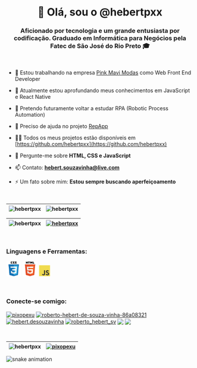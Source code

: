 <h1 align="center">👋 Olá, sou o @hebertpxx</h1>

<h3 align="center">Aficionado por tecnologia e um grande entusiasta por codificação. Graduado em Informática para Negócios pela Fatec de São José do Rio Preto 🎓</h3>

<br>

- 🔭 Estou trabalhando na empresa [Pink Mavi Modas](https://pinkmavimodas.lojavirtualnuvem.com.br/) como Web Front End Developer

- 🌱 Atualmente estou aprofundando meus conhecimentos em JavaScript e React Native

- 👯 Pretendo futuramente voltar a estudar RPA (Robotic Process Automation)

- 🤝 Preciso de ajuda no projeto [RepApp](https://github.com/hebertpxx/REPapp)

- 👨‍💻 Todos os meus projetos estão disponíveis em [https://github.com/hebertpxx](https://github.com/hebertpxx)

- 💬 Pergunte-me sobre **HTML, CSS e JavaScript**

- 📫 Contato: **hebert.souzavinha@live.com**

- ⚡ Um fato sobre mim: **Estou sempre buscando aperfeiçoamento**

<br>

| <img src="https://github-readme-stats.vercel.app/api/top-langs?username=hebertpxx&show_icons=true&theme=dark&locale=en&layout=compact" alt="hebertpxx" /> | <img src="https://github-readme-stats.vercel.app/api?username=hebertpxx&show_icons=true&theme=dark&locale=en" alt="hebertpxx" /> |
| --- | --- |

| <img align="right" src="https://github-readme-streak-stats.herokuapp.com/?user=hebertpxx&" alt="hebertpxx" /> | <a href="https://github.com/ryo-ma/github-profile-trophy"><img src="https://github-profile-trophy.vercel.app/?username=hebertpxx&title=Commits,Repositories,Issues&theme=chalk" alt="hebertpxx"/></a> |
| --- | --- | 

<br>

<h3 align="left">Linguagens e Ferramentas:</h3>
<p align="left">
    <a href="https://www.w3schools.com/css/" target="_blank" rel="noreferrer"><img src="https://raw.githubusercontent.com/devicons/devicon/master/icons/css3/css3-original-wordmark.svg" alt="css3" width="40" height="40"/></a>
    <a href="https://www.w3.org/html/" target="_blank" rel="noreferrer"><img src="https://raw.githubusercontent.com/devicons/devicon/master/icons/html5/html5-original-wordmark.svg" alt="html5" width="40" height="40"/></a>
    <a href="https://developer.mozilla.org/en-US/docs/Web/JavaScript" target="_blank" rel="noreferrer"><img src="https://raw.githubusercontent.com/devicons/devicon/master/icons/javascript/javascript-original.svg" alt="javascript" width="30" height="30"/></a>
</p>

<br>

<h3 align="left">Conecte-se comigo:</h3>
<p align="left">
<a href="https://twitter.com/pixopexu" target="blank"><img align="center" src="https://raw.githubusercontent.com/rahuldkjain/github-profile-readme-generator/master/src/images/icons/Social/twitter.svg" alt="pixopexu" height="30" width="40" /></a>
<a href="https://linkedin.com/in/roberto-hebert-de-souza-vinha-86a08321" target="blank"><img align="center" src="https://raw.githubusercontent.com/rahuldkjain/github-profile-readme-generator/master/src/images/icons/Social/linked-in-alt.svg" alt="roberto-hebert-de-souza-vinha-86a08321" height="30" width="40" /></a>
<a href="https://fb.com/hebert.desouzavinha" target="blank"><img align="center" src="https://raw.githubusercontent.com/rahuldkjain/github-profile-readme-generator/master/src/images/icons/Social/facebook.svg" alt="hebert.desouzavinha" height="30" width="40" /></a>
<a href="https://instagram.com/roberto_hebert_sv" target="blank"><img align="center" src="https://raw.githubusercontent.com/rahuldkjain/github-profile-readme-generator/master/src/images/icons/Social/instagram.svg" alt="roberto_hebert_sv" height="30" width="40" /></a>
<a href="" target="blank"><img align="center" src="https://img.shields.io/badge/Discord-7289DA?style=for-the-badge&logo=discord&logoColor=white"/></a>
<a href="https://www.frontendmentor.io/profile/hebertpxx" target="blank"><img align="center" src="https://www.frontendmentor.io/static/images/logo-desktop.svg"></a>
</p>

<br>

| <img src="https://komarev.com/ghpvc/?username=hebertpxx&label=Profile%20views&color=0e75b6&style=flat" alt="hebertpxx" /> | <a href="https://twitter.com/pixopexu" target="blank"><img src="https://img.shields.io/twitter/follow/pixopexu?logo=twitter&style=for-the-badge" alt="pixopexu" /></a> |
| --- | --- |

![snake animation](https://github.com/cadudevemdobro/cadudevemdobro/blob/output/github-contribution-grid-snake.svg)

<!---
Sem comentários por ora
--->
